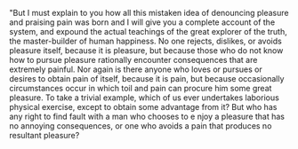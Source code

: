 "But I must explain to you how all this mistaken idea of denouncing pleasure and praising pain was born and I will give 
you a complete account of the system, and expound the actual teachings of the great explorer of the truth, the master-builder
 of human happiness. No one rejects, dislikes, or avoids pleasure itself, because it is pleasure, but because those who 
 do not know how to pursue pleasure rationally encounter consequences that are extremely painful. Nor again is there anyone 
 who loves or pursues or desires to obtain pain of itself, because it is pain, but because occasionally circumstances occur 
 in which toil and pain can procure him some great pleasure. To take a trivial example, which of us ever undertakes laborious 
 physical exercise, except to obtain some advantage from it? But who has any right to find fault with a man who chooses to e
 njoy a pleasure that has no annoying consequences, or one who avoids a pain that produces no resultant pleasure? 
